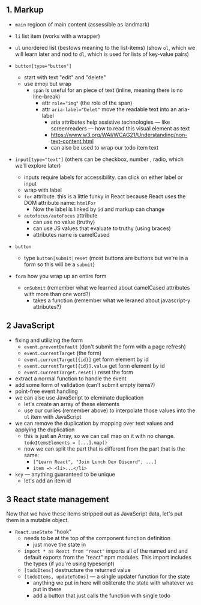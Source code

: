 ## 1. Markup

- `main` regioon of main content (assessible as landmark)
- `li` list item (works with a wrapper)
- `ul` unordered list (bestows meaning to the list-items) (show `ol`, which we will learn later and nod to `dl`, which is used for lists of key-value pairs)
- `button[type="button"]`

  - start with text "edit" and "delete"
  - use emoji but wrap
    - `span` is useful for an piece of text (inline, meaning there is no line-break)
      - attr `role="img"` (the role of the span)
      - attr `aria-label="Delet"` move the readable text into an aria-label
        - aria attributes help assistive technologies — like screenreaders — how to read this visual element as text
        - https://www.w3.org/WAI/WCAG21/Understanding/non-text-content.html
        - can also be used to wrap our todo item text

- `input[type="text"]` (others can be checkbox, number , radio, which we'll explore later)
  - inputs require labels for accessibility. can click on either label or input
  - wrap with label
  - `for` attribute. this is a little funky in React because React uses the DOM attribute name: `htmlFor`
    - Now the label is linked by `id` and markup can change
  - `autofocus/autoFocus` attribute
    - can use no value (truthy)
    - can use JS values that evaluate to truthy (using braces)
    - attributes name is camelCased
- `button`
  - type `button|submit|reset` (most buttons are buttons but we're in a form so this will be a `submit`)
- `form` how you wrap up an entire form
  - `onSubmit` (remember what we learned about camelCased attributes with more than one word?)
    - takes a function (remember what we leraned about javascript-y attributes?)

## 2 JavaScript

- fixing and utilizing the form
  - `event.preventDefault` (don't submit the form with a page refresh)
  - `event.currentTarget` (the form)
  - `event.currentTarget[{id}]` get form element by id
  - `event.currentTarget[{id}].value` get form element by id
  - `event.currentTarget.reset()` reset the form
- extract a normal function to handle the event
- add some form of validation (can't submit empty items?)
- point-free event handling
- we can alse use JavaScript to eleminate duplication
  - let's create an array of these elements
  - use our curlies (remember above) to interpolate those values into the `ul` item with JavaScript
- we can remove the duplication by mapping over text values and applying the duplication
  - this is just an Array, so we can call map on it with no change. `todoItemsElements = [...].map()`
  - now we can split the part that is different from the part that is the same:
    - `["Learn React", "Join Lunch Dev Discord", ...]`
    - `item => <li>...</li>`
- `key` — anything guaranteed to be unique
  - let's add an item id

## 3 React state management

Now that we have these items stripped out as JavaScript data, let's put them in a mutable object.

- `React.useState` "hook"
  - needs to be at the top of the component function definition
    - just move the state in
  - `import * as React from "react"` imports all of the named and and default exports from the "react" npm modules. This import includes the types (if you're using typescript)
  - `[todoItems]` destructure the returned value
  - `[todoItems, updateToDos]` — a single updater function for the state
    - anything we put in here will obliterate the state with whatever we put in there
    - add a button that just calls the function with single todo
